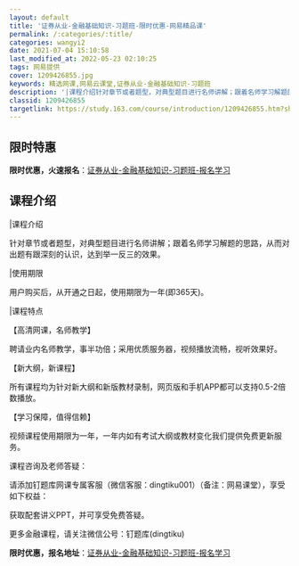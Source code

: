 ```yaml
---
layout: default
title: '证券从业-金融基础知识-习题班-限时优惠-网易精品课'
permalink: /:categories/:title/
categories: wangyi2
date: 2021-07-04 15:10:58
last_modified_at: 2022-05-23 02:10:25
tags: 网易提供
cover: 1209426855.jpg
keywords: 精选网课,网易云课堂,证券从业-金融基础知识-习题班
description: '|课程介绍针对章节或者题型，对典型题目进行名师讲解；跟着名师学习解题的思路，从而对出题有跟深刻的认识，达到举一反三的效果'
classid: 1209426855
targetlink: https://study.163.com/course/introduction/1209426855.htm?share=1&shareId=1025206652&utm_campaign=share&utm_medium=iphoneShare&utm_source=&utm_u=1025206652
---
```


## 限时特惠

**限时优惠，火速报名**：[证券从业-金融基础知识-习题班-报名学习](https://study.163.com/course/introduction/1209426855.htm?share=1&shareId=1025206652&utm_campaign=share&utm_medium=iphoneShare&utm_source=&utm_u=1025206652)

## 课程介绍

|课程介绍

针对章节或者题型，对典型题目进行名师讲解；跟着名师学习解题的思路，从而对出题有跟深刻的认识，达到举一反三的效果。

 

|使用期限

用户购买后，从开通之日起，使用期限为一年(即365天)。

 

|课程特点

【高清网课，名师教学】

聘请业内名师教学，事半功倍；采用优质服务器，视频播放流畅，视听效果好。

 

【新大纲，新课程】

所有课程均为针对新大纲和新版教材录制，网页版和手机APP都可以支持0.5-2倍数播放。

 

【学习保障，值得信赖】

视频课程使用期限为一年，一年内如有考试大纲或教材变化我们提供免费更新服务。



课程咨询及老师答疑：

请添加钉题库网课专属客服（微信客服：dingtiku001）（备注：网易课堂），享受如下权益：

获取配套讲义PPT，并可享受免费答疑。

更多金融课程，请关注微信公号：钉题库(dingtiku)

**限时优惠，报名地址**：[证券从业-金融基础知识-习题班-报名学习](https://study.163.com/course/introduction/1209426855.htm?share=1&shareId=1025206652&utm_campaign=share&utm_medium=iphoneShare&utm_source=&utm_u=1025206652)

